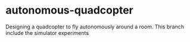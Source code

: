 autonomous-quadcopter
=====================

Designing a quadcopter to fly autonomously around a room. This branch include the simulator experiments
